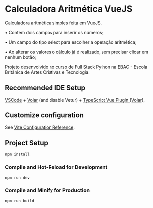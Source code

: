 # Calculadora Aritmética VueJS

Calculadora aritmética simples feita em VueJS.

• Contem dois campos para inserir os números;

• Um campo do tipo select para escolher a operação aritmética;

• Ao alterar os valores o cálculo já é realizado, sem precisar clicar em nenhum botão;

Projeto desenvolvido no curso de Full Stack Python na EBAC - Escola Britânica de Artes Criativas e Tecnologia.              

## Recommended IDE Setup

[VSCode](https://code.visualstudio.com/) + [Volar](https://marketplace.visualstudio.com/items?itemName=Vue.volar) (and disable Vetur) + [TypeScript Vue Plugin (Volar)](https://marketplace.visualstudio.com/items?itemName=Vue.vscode-typescript-vue-plugin).

## Customize configuration

See [Vite Configuration Reference](https://vitejs.dev/config/).

## Project Setup

```sh
npm install
```

### Compile and Hot-Reload for Development

```sh
npm run dev
```

### Compile and Minify for Production

```sh
npm run build
```
